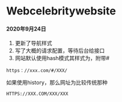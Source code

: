 # Webcelebritywebsite

#### 2020年9月24日
1. 更新了导航样式 
2. 写了大概的请求配置，等待后台给接口
3. 网站默认使用hash模式其样式为，附带#

``https：//xxx.com/#/XXX/``

如果使用history，那么网址为比较传统那种

``HTTPS://XXX.COM/XXX/XXX``

